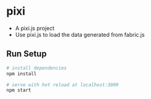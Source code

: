 # pixi

- A pixi.js project
- Use pixi.js to load the data generated from fabric.js

## Run Setup

``` bash
# install dependencies
npm install

# serve with hot reload at localhost:3009
npm start
